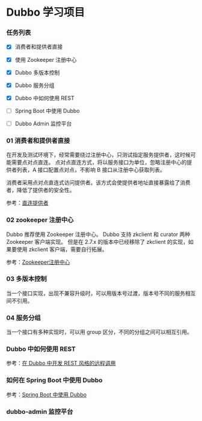 
# Dubbo 学习项目

### 任务列表

 * [x]  消费者和提供者直接 
 * [x]  使用 Zookeeper 注册中心
 * [x]  Dubbo 多版本控制 
 * [x]  Dubbo 服务分组
 * [x]  Dubbo 中如何使用 REST
 * [ ]  Spring Boot 中使用 Dubbo
 * [ ]  Dubbo Admin 监控平台
 


### 01 消费者和提供者直接

在开发及测试环境下，经常需要绕过注册中心，只测试指定服务提供者，这时候可能需要点对点直连。
点对点直连方式，将以服务接口为单位，忽略注册中心的提供者列表，A 接口配置点对点，不影响 B 接口从注册中心获取列表。

消费者采用点对点直连式访问提供者。该方式会使提供者地址直接暴露给了消费者，降低了提供者的安全性。

参考：[直连提供者](http://dubbo.apache.org/zh-cn/docs/user/demos/explicit-target.html)


### 02 zookeeper 注册中心
Dubbo 推荐使用 Zookeeper 注册中心。
Dubbo 支持 zkclient 和 curator 两种 Zookeeper 客户端实现。
但是在 2.7.x 的版本中已经移除了 zkclient 的实现，如果要使用 zkclient 客户端，需要自行拓展。

参考：[Zookeeper注册中心](http://dubbo.apache.org/zh-cn/docs/user/references/registry/zookeeper.html)


### 03 多版本控制

当一个接口实现，出现不兼容升级时，可以用版本号过渡，版本号不同的服务相互间不引用。

### 04 服务分组

当一个接口有多种实现时，可以用 group 区分，不同的分组之间可以相互引用。

### Dubbo 中如何使用 REST

参考：[在 Dubbo 中开发 REST 风格的远程调用](https://dubbo.apache.org/zh-cn/docs/user/rest.html)

### 如何在 Spring Boot 中使用 Dubbo

参考：[Spring Boot 中使用 Dubbo](https://github.com/apache/dubbo-spring-boot-project)

### dubbo-admin 监控平台




 
  
